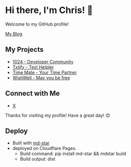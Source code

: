 # Hi there, I'm Chris! 👋

Welcome to my GitHub profile!

[My Blog](https://chrisding.xyz)

## My Projects

- [1024 - Developer Community](https://1024.dev)
- [Txtify - Text Helpler](https://txtify.app/)
- [Time Mate - Your Time Partner](https://timemate.app)
- [WishWell - May you be free](https://wishwell.life/)

## Connect with Me

- [X](https://x.com/chris1ding1)

Thanks for visiting my profile! Have a great day! 😊

## Deploy

- Built with [md-star](https://github.com/chris1ding1/md-star)
- deployed on Cloudflare Pages.
  - Build command: pip install md-star && mdstar build
  - Build output: dist
